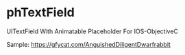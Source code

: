 # phTextField
UITextField With Animatable Placeholder For IOS-ObjectiveC



Sample: https://gfycat.com/AnguishedDiligentDwarfrabbit
